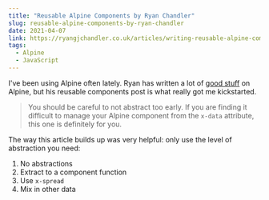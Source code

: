 ```yaml
---
title: "Reusable Alpine Components by Ryan Chandler"
slug: reusable-alpine-components-by-ryan-chandler
date: 2021-04-07
link: https://ryangjchandler.co.uk/articles/writing-reusable-alpine-components
tags:
  - Alpine
  - JavaScript
---
```


I've been using Alpine often lately. Ryan has written a lot of [good stuff](https://ryangjchandler.co.uk/posts?category=alpinejs) on Alpine, but his reusable components post is what really got me kickstarted.

> You should be careful to not abstract too early. If you are finding it difficult to manage your Alpine component from the `x-data` attribute, this one is definitely for you.

The way this article builds up was very helpful: only use the level of abstraction you need:

1. No abstractions
2. Extract to a component function
3. Use `x-spread`
4. Mix in other data
